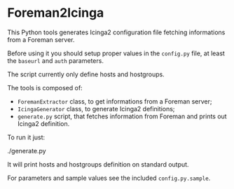 # Foreman2Icinga

This Python tools generates
Icinga2 configuration file fetching informations from a Foreman server.

Before using it you should setup proper values in the `config.py` file,
at least the `baseurl` and `auth` parameters.

The script currently only define hosts and hostgroups.

The tools is composed of:

 - `ForemanExtractor` class, to get informations from a Foreman server;
 - `IcingaGenerator` class, to generate Icinga2 definitions;
 - `generate.py` script, that fetches information from Foreman and prints out Icinga2 definition.

To run it just:

   ./generate.py

It will print hosts and hostgroups definition on standard output.

For parameters and sample values see the included `config.py.sample`.

